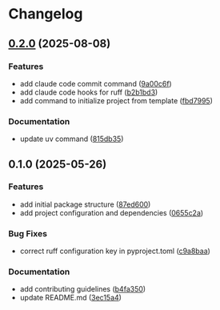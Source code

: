 # Changelog

## [0.2.0](https://github.com/S1M0N38/template-python/compare/v0.1.0...v0.2.0) (2025-08-08)


### Features

* add claude code commit command ([9a00c6f](https://github.com/S1M0N38/template-python/commit/9a00c6ff285d5f49f12cbb34faacf8e2f23fb421))
* add claude code hooks for ruff ([b2b1bd3](https://github.com/S1M0N38/template-python/commit/b2b1bd31ac591bb1e5b2c6eaed49960022420837))
* add command to initialize project from template ([fbd7995](https://github.com/S1M0N38/template-python/commit/fbd79953d5583009ca95d30d476623c4ae01e832))


### Documentation

* update uv command ([815db35](https://github.com/S1M0N38/template-python/commit/815db3524b8f67f7c1df7c01b73189645c8eedb8))

## 0.1.0 (2025-05-26)


### Features

* add initial package structure ([87ed600](https://github.com/S1M0N38/template-python/commit/87ed6006e202fe76b5d1f78a1e654bd62b407cc8))
* add project configuration and dependencies ([0655c2a](https://github.com/S1M0N38/template-python/commit/0655c2a3c3fb417ab38486b3d8bf19164e5afca1))


### Bug Fixes

* correct ruff configuration key in pyproject.toml ([c9a8baa](https://github.com/S1M0N38/template-python/commit/c9a8baacbe414b91ea96296836e0061a8d5c3dd3))


### Documentation

* add contributing guidelines ([b4fa350](https://github.com/S1M0N38/template-python/commit/b4fa3509dcd7a36c5ad25a161e3e5d80e62b29eb))
* update README.md ([3ec15a4](https://github.com/S1M0N38/template-python/commit/3ec15a42aabc382b6adcf4d1d240a6efe60e41cb))
